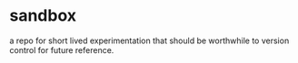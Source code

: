 # sandbox

a repo for short lived experimentation that should be worthwhile to version control for future reference.
